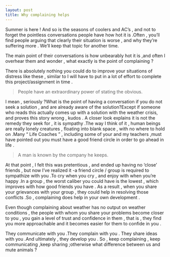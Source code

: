 ```yaml
---
layout: post
title: Why complaining helps
---
```

Summer is here ! And so is the seasons of coolers and AC’s , and not to forget the pointless conversations people have how hot it is .Often , you’ll find people arguing that clearly their situation is worse , and why they’re suffering more . We’ll keep that topic for another time.

The main point of their conversations is how unbearably hot it is ,and often I overhear them and wonder , what exactly is the point of complaining ?

There is absolutely nothing you could do to improve your situations of distress like these , similar to I will have to put in a lot of effort to complete this project/assignment in time .

>People have an extraordinary power of stating the obvious.

I mean , seriously ?What is the point of having a conversation if you do not seek a solution , and are already aware of the solution?Except if someone who reads this actually comes up with a solution with the weather crisis, and proves this story wrong , kudos .
A closer look explains it is not the remedy they seek for , it is sympathy .The way I think of it , human beings are really lonely creatures , floating into blank space , with no where to hold on .Many “ Life Coaches ” , including some of your and my teachers ,must have pointed out you must have a good friend circle in order to go ahead in life .

>A man is known by the company he keeps.

At that point , I felt this was pretentious , and ended up having no ‘close’ friends , but now I’ve realized it -a friend circle / group is required to sympathize with you .To cry when you cry , and enjoy with when you’re happy .In a group , the worst caliber you could have is the lowest , which improves with how good friends you have . As a result , when you share your grievances with your group , they could help in resolving those conflicts .So , complaining does help in your own development .

Even though complaining about weather has no output on weather conditions , the people with whom you share your problems become closer to you , you gain a level of trust and confidence in them , that is , they find you more approachable and it becomes easier for them to confide in you .

They communicate with you .They complain with you . They share ideas with you .And ultimately , they develop you .
So , keep complaining , keep communicating ,keep sharing ;otherwise what difference between us and mute animals ?